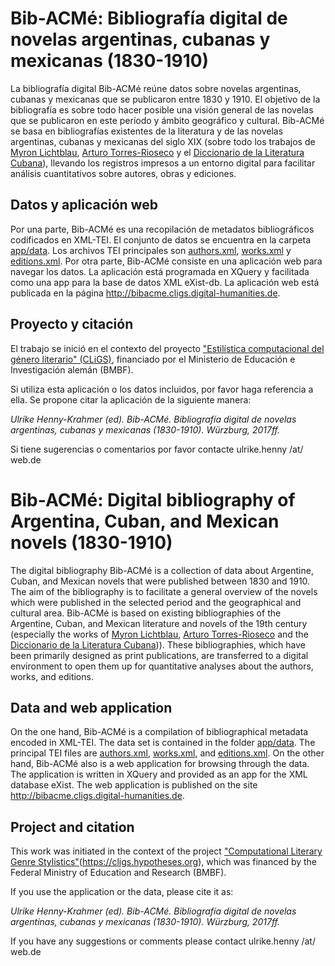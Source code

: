 # Bib-ACMé: Bibliografía digital de novelas argentinas, cubanas y mexicanas (1830-1910)

La bibliografía digital Bib-ACMé reúne datos sobre novelas argentinas, cubanas y mexicanas que se publicaron entre 1830 y 1910. El objetivo de la bibliografía es sobre todo hacer posible una visión general de las novelas que se publicaron en este período y ámbito geográfico y cultural. Bib-ACMé se basa en bibliografías existentes de la literatura y de las novelas argentinas, cubanas y mexicanas del siglo XIX (sobre todo los trabajos de [Myron Lichtblau](https://catalog.hathitrust.org/Record/003156022), [Arturo Torres-Rioseco](https://catalog.hathitrust.org/Record/001168729) y el [Diccionario de la Literatura Cubana](http://www.cervantesvirtual.com/obra/diccionario-de-la-literatura-cubana--0/)), llevando los registros impresos a un entorno digital para facilitar análisis cuantitativos sobre autores, obras y ediciones.

## Datos y aplicación web 
Por una parte, Bib-ACMé es una recopilación de metadatos bibliográficos codificados en XML-TEI. El conjunto de datos se encuentra en la carpeta [app/data](app/data). Los archivos TEI principales son [authors.xml](app/data/authors.xml), [works.xml](app/data/works.xml) y [editions.xml](app/data/editions.xml). Por otra parte, Bib-ACMé consiste en una aplicación web para navegar los datos. La aplicación está programada en XQuery y facilitada como una app para la base de datos XML eXist-db. La aplicación web está publicada en la página http://bibacme.cligs.digital-humanities.de.

## Proyecto y citación
El trabajo se inició en el contexto del proyecto ["Estilística computacional del género literario" (CLiGS)](https://cligs.hypotheses.org), financiado por el Ministerio de Educación e Investigación alemán (BMBF).

Si utiliza esta aplicación o los datos incluidos, por favor haga referencia a ella. Se propone citar la aplicación de la siguiente manera: 

*Ulrike Henny-Krahmer (ed). Bib-ACMé. Bibliografía digital de novelas argentinas, cubanas y mexicanas (1830-1910). Würzburg, 2017ff.*

Si tiene sugerencias o comentarios por favor contacte ulrike.henny /at/ web.de


# Bib-ACMé: Digital bibliography of Argentina, Cuban, and Mexican novels (1830-1910)

The digital bibliography Bib-ACMé is a collection of data about Argentine, Cuban, and Mexican novels that were published between 1830 and 1910. The aim of the bibliography is to facilitate a general overview of the novels which were published in the selected period and the geographical and cultural area. Bib-ACMé is based on existing bibliographies of the Argentine, Cuban, and Mexican literature and novels of the 19th century (especially the works of [Myron Lichtblau](https://catalog.hathitrust.org/Record/003156022), [Arturo Torres-Rioseco](https://catalog.hathitrust.org/Record/001168729) and the [Diccionario de la Literatura Cubana](http://www.cervantesvirtual.com/obra/diccionario-de-la-literatura-cubana--0/))). These bibliographies, which have been primarily designed as print publications, are transferred to a digital environment to open them up for quantitative analyses about the authors, works, and editions.

## Data and web application
On the one hand, Bib-ACMé is a compilation of bibliographical metadata encoded in XML-TEI. The data set is contained in the folder [app/data](app/data). The principal TEI files are [authors.xml](app/data/authors.xml), [works.xml](app/data/works.xml), and [editions.xml](app/data/editions.xml). On the other hand, Bib-ACMé also is a web application for browsing through the data. The application is written in XQuery and provided as an app for the XML database eXist. The web application is published on the site http://bibacme.cligs.digital-humanities.de.

## Project and citation
This work was initiated in the context of the project ["Computational Literary Genre Stylistics"](CLiGS)(https://cligs.hypotheses.org), which was financed by the Federal Ministry of Education and Research (BMBF).

If you use the application or the data, please cite it as:

*Ulrike Henny-Krahmer (ed). Bib-ACMé. Bibliografía digital de novelas argentinas, cubanas y mexicanas (1830-1910). Würzburg, 2017ff.*

If you have any suggestions or comments please contact ulrike.henny /at/ web.de
